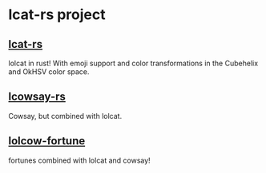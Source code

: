 # lcat-rs project

## [lcat-rs](./lcat)

lolcat in rust! With emoji support and color transformations in the Cubehelix and OkHSV color space.

## [lcowsay-rs](./lcowsay-rs)

Cowsay, but combined with lolcat.

## [lolcow-fortune](./lolcow-fortune)

fortunes combined with lolcat and cowsay!
